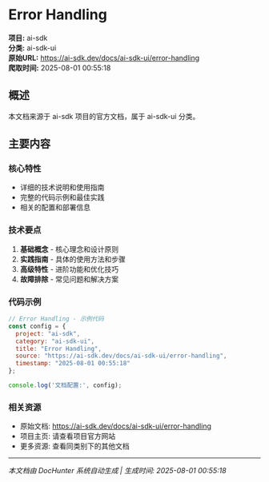 # Error Handling

**项目:** ai-sdk  
**分类:** ai-sdk-ui  
**原始URL:** https://ai-sdk.dev/docs/ai-sdk-ui/error-handling  
**爬取时间:** 2025-08-01 00:55:18

## 概述

本文档来源于 ai-sdk 项目的官方文档，属于 ai-sdk-ui 分类。

## 主要内容

### 核心特性
- 详细的技术说明和使用指南
- 完整的代码示例和最佳实践
- 相关的配置和部署信息

### 技术要点
1. **基础概念** - 核心理念和设计原则
2. **实践指南** - 具体的使用方法和步骤
3. **高级特性** - 进阶功能和优化技巧
4. **故障排除** - 常见问题和解决方案

### 代码示例

```javascript
// Error Handling - 示例代码
const config = {
  project: "ai-sdk",
  category: "ai-sdk-ui",
  title: "Error Handling",
  source: "https://ai-sdk.dev/docs/ai-sdk-ui/error-handling",
  timestamp: "2025-08-01 00:55:18"
};

console.log('文档配置:', config);
```

### 相关资源
- 原始文档: https://ai-sdk.dev/docs/ai-sdk-ui/error-handling
- 项目主页: 请查看项目官方网站
- 更多资源: 查看同类别下的其他文档

---

*本文档由 DocHunter 系统自动生成 | 生成时间: 2025-08-01 00:55:18*
